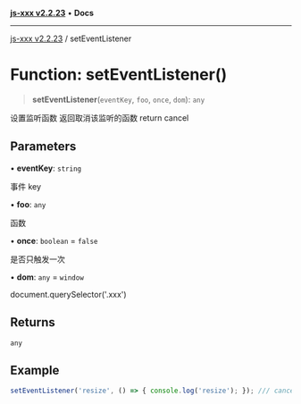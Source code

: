 [**js-xxx v2.2.23**](../README.md) • **Docs**

***

[js-xxx v2.2.23](../README.md) / setEventListener

# Function: setEventListener()

> **setEventListener**(`eventKey`, `foo`, `once`, `dom`): `any`

设置监听函数
返回取消该监听的函数 return cancel

## Parameters

• **eventKey**: `string`

事件 key

• **foo**: `any`

函数

• **once**: `boolean` = `false`

是否只触发一次

• **dom**: `any` = `window`

document.querySelector<HTMLDivElement>('.xxx')

## Returns

`any`

## Example

```ts
setEventListener('resize', () => { console.log('resize'); }); /// cancel 当前 listener 的 function
```
